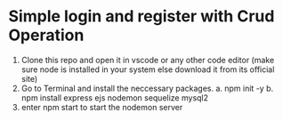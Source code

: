 # Simple login and register with Crud Operation

1. Clone this repo and open it in vscode or any other code editor
   (make sure node is installed in your system else download it from its official site)
2. Go to Terminal and install the neccessary packages.
   a. npm init -y
   b. npm install express ejs nodemon sequelize mysql2
3. enter npm start to start the nodemon server
